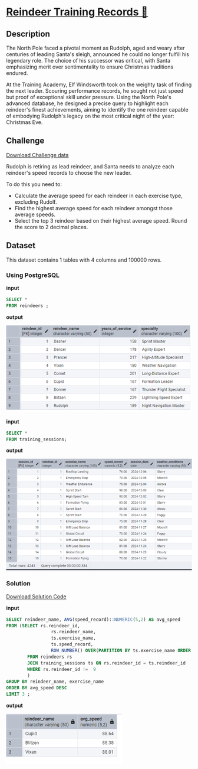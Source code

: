 # [Reindeer Training Records 🦌](https://adventofsql.com/challenges/9)

## Description
The North Pole faced a pivotal moment as Rudolph, aged and weary after centuries of leading Santa's sleigh, announced he could no longer fulfill his legendary role. The choice of his successor was critical, with Santa emphasizing merit over sentimentality to ensure Christmas traditions endured.

At the Training Academy, Elf Windsworth took on the weighty task of finding the next leader. Scouring performance records, he sought not just speed but proof of exceptional skill under pressure. Using the North Pole's advanced database, he designed a precise query to highlight each reindeer's finest achievements, aiming to identify the one reindeer capable of embodying Rudolph's legacy on the most critical night of the year: Christmas Eve.

## Challenge
[Download Challenge data](https://github.com/thatlaconic/advent-of-sql-day-9/blob/main/advent_of_sql_day_9.sql)

Rudolph is retiring as lead reindeer, and Santa needs to analyze each reindeer's speed records to choose the new leader.

To do this you need to:
* Calculate the average speed for each reindeer in each exercise type, excluding Rudolf.
* Find the highest average speed for each reindeer amongst those average speeds.
* Select the top 3 reindeer based on their highest average speed. Round the score to 2 decimal places.

## Dataset
This dataset contains 1 tables with 4 columns and 100000 rows. 
### Using PostgreSQL
**input**
```sql
SELECT *
FROM reindeers ;
```
**output**

![](https://github.com/thatlaconic/advent-of-sql-day-9/blob/main/reindeers.PNG)

**input**
```sql
SELECT *
FROM training_sessions;
```
**output**

![](https://github.com/thatlaconic/advent-of-sql-day-9/blob/main/training.PNG)

### Solution
[Download Solution Code](https://github.com/thatlaconic/advent-of-sql-day-9/blob/main/advent_answer_day9.sql)

**input**
```sql
SELECT reindeer_name, AVG(speed_record)::NUMERIC(5,2) AS avg_speed
FROM (SELECT rs.reindeer_id, 
				 rs.reindeer_name, 
				 ts.exercise_name, 
				 ts.speed_record,
				 ROW_NUMBER() OVER(PARTITION BY ts.exercise_name ORDER BY rs.reindeer_id)
		FROM reindeers rs
		JOIN training_sessions ts ON rs.reindeer_id = ts.reindeer_id
		WHERE rs.reindeer_id !=  9
		)
GROUP BY reindeer_name, exercise_name
ORDER BY avg_speed DESC
LIMIT 3 ;

```
**output**

![](https://github.com/thatlaconic/advent-of-sql-day-9/blob/main/d9.PNG)
